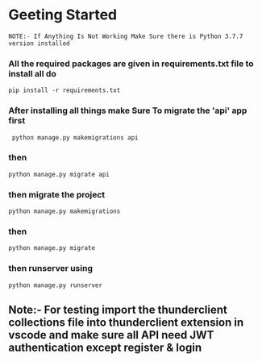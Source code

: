# Geeting Started
```
NOTE:- If Anything Is Not Working Make Sure there is Python 3.7.7 version installed
```
### All the required packages are given in requirements.txt file to install all do
```
pip install -r requirements.txt
```

### After installing all things make Sure To migrate the 'api' app first
```
 python manage.py makemigrations api
```
### then
```
python manage.py migrate api
```
### then migrate the project
```
python manage.py makemigrations 
```
### then
```
python manage.py migrate 
```
### then runserver using
```
python manage.py runserver
```

## Note:-  For testing import the thunderclient collections file into thunderclient extension in vscode and make sure all API need JWT authentication except register & login 
